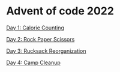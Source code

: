 # Advent of code 2022

[Day 1: Calorie Counting](https://github.com/f-nyx/advent2022/blob/main/src/main/kotlin/be/rlab/aoc2022/challenge/CalorieCounter.kt)

[Day 2: Rock Paper Scissors](https://github.com/f-nyx/advent2022/blob/main/src/main/kotlin/be/rlab/aoc2022/challenge/RockPaperScissors.kt)

[Day 3: Rucksack Reorganization](https://github.com/f-nyx/advent2022/blob/main/src/main/kotlin/be/rlab/aoc2022/challenge/RucksackReorganization.kt)

[Day 4: Camp Cleanup](https://github.com/f-nyx/advent2022/blob/main/src/main/kotlin/be/rlab/aoc2022/challenge/CampCleanup.kt)
